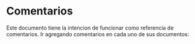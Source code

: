 # Comentarios

Este documento tiene la intencion de funcionar como referencia de comentarios.
Ir agregando comentarios en cada uno de sus documentos:
